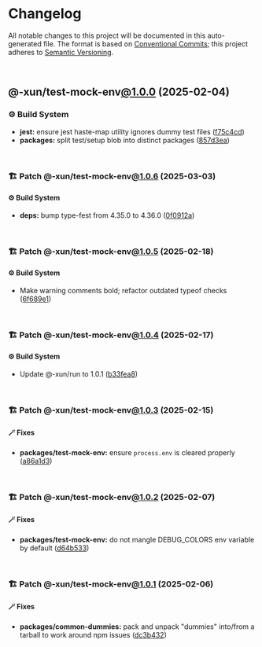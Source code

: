 # Changelog

All notable changes to this project will be documented in this auto-generated
file. The format is based on [Conventional Commits][1];
this project adheres to [Semantic Versioning][2].

<br />

## @-xun/test-mock-env[@1.0.0][3] (2025-02-04)

### ⚙️ Build System

- **jest:** ensure jest haste-map utility ignores dummy test files ([f75c4cd][4])
- **packages:** split test/setup blob into distinct packages ([857d3ea][5])

<br />

### 🏗️ Patch @-xun/test-mock-env[@1.0.6][6] (2025-03-03)

#### ⚙️ Build System

- **deps:** bump type-fest from 4.35.0 to 4.36.0 ([0f0912a][7])

<br />

### 🏗️ Patch @-xun/test-mock-env[@1.0.5][8] (2025-02-18)

#### ⚙️ Build System

- Make warning comments bold; refactor outdated typeof checks ([6f689e1][9])

<br />

### 🏗️ Patch @-xun/test-mock-env[@1.0.4][10] (2025-02-17)

#### ⚙️ Build System

- Update @-xun/run to 1.0.1 ([b33fea8][11])

<br />

### 🏗️ Patch @-xun/test-mock-env[@1.0.3][12] (2025-02-15)

#### 🪄 Fixes

- **packages/test-mock-env:** ensure `process.env` is cleared properly ([a86a1d3][13])

<br />

### 🏗️ Patch @-xun/test-mock-env[@1.0.2][14] (2025-02-07)

#### 🪄 Fixes

- **packages/test-mock-env:** do not mangle DEBUG\_COLORS env variable by default ([d64b533][15])

<br />

### 🏗️ Patch @-xun/test-mock-env[@1.0.1][16] (2025-02-06)

#### 🪄 Fixes

- **packages/common-dummies:** pack and unpack "dummies" into/from a tarball to work around npm issues ([dc3b432][17])

[1]: https://conventionalcommits.org
[2]: https://semver.org
[3]: https://github.com/Xunnamius/test-utils/compare/857d3eac80084608a88cbc27476cbe23e155ce7d...@-xun/test-mock-env@1.0.0
[4]: https://github.com/Xunnamius/test-utils/commit/f75c4cd929f5d1720d466436ad2ee5c68cced170
[5]: https://github.com/Xunnamius/test-utils/commit/857d3eac80084608a88cbc27476cbe23e155ce7d
[6]: https://github.com/Xunnamius/test-utils/compare/@-xun/test-mock-env@1.0.5...@-xun/test-mock-env@1.0.6
[7]: https://github.com/Xunnamius/test-utils/commit/0f0912ad51d66dd5f51796cbf0c0ca12f8a97fb0
[8]: https://github.com/Xunnamius/test-utils/compare/@-xun/test-mock-env@1.0.4...@-xun/test-mock-env@1.0.5
[9]: https://github.com/Xunnamius/test-utils/commit/6f689e10efcbac51bda6c5db872d36185d578002
[10]: https://github.com/Xunnamius/test-utils/compare/@-xun/test-mock-env@1.0.3...@-xun/test-mock-env@1.0.4
[11]: https://github.com/Xunnamius/test-utils/commit/b33fea8db53369e4e821d273ed05fd0d4c91b749
[12]: https://github.com/Xunnamius/test-utils/compare/@-xun/test-mock-env@1.0.2...@-xun/test-mock-env@1.0.3
[13]: https://github.com/Xunnamius/test-utils/commit/a86a1d348cccc04562fca1cc8f7b15ce48d927da
[14]: https://github.com/Xunnamius/test-utils/compare/@-xun/test-mock-env@1.0.1...@-xun/test-mock-env@1.0.2
[15]: https://github.com/Xunnamius/test-utils/commit/d64b533f7386e4c6a3a5dea683b5648054b37b16
[16]: https://github.com/Xunnamius/test-utils/compare/@-xun/test-mock-env@1.0.0...@-xun/test-mock-env@1.0.1
[17]: https://github.com/Xunnamius/test-utils/commit/dc3b432f6d15898a8396cf56c73f03cafcecb7a9
